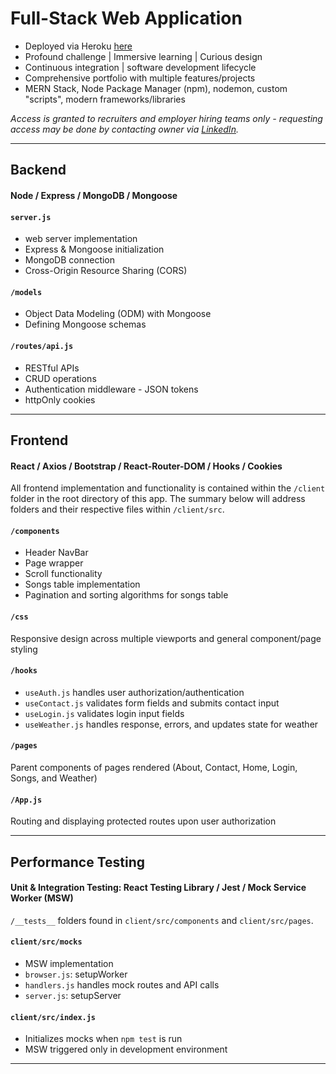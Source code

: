 # Full-Stack Web Application

- Deployed via Heroku [here](https://csarmiento-fullstack-portfolio.herokuapp.com/login)
- Profound challenge | Immersive learning | Curious design
- Continuous integration | software development lifecycle
- Comprehensive portfolio with multiple features/projects
- MERN Stack, Node Package Manager (npm), nodemon, custom "scripts", modern frameworks/libraries

*Access is granted to recruiters and employer hiring teams only - requesting access may be done by contacting owner via [LinkedIn](http://www.linkedin.com/in/christopher-sarmiento-0819b7210).*

___

## Backend

#### Node / Express / MongoDB / Mongoose

#### ```server.js```
- web server implementation
- Express & Mongoose initialization
- MongoDB connection
- Cross-Origin Resource Sharing (CORS)

#### ```/models```
- Object Data Modeling (ODM) with Mongoose
- Defining Mongoose schemas

#### ```/routes/api.js```
- RESTful APIs
- CRUD operations
- Authentication middleware - JSON tokens
- httpOnly cookies

___

## Frontend

#### React / Axios / Bootstrap / React-Router-DOM / Hooks / Cookies

All frontend implementation and functionality is contained within the ```/client``` folder in the root directory of this app. The summary below will address folders and their respective files within ```/client/src```.

#### ```/components```
- Header NavBar
- Page wrapper
- Scroll functionality
- Songs table implementation
- Pagination and sorting algorithms for songs table

#### ```/css```
Responsive design across multiple viewports and general component/page styling

#### ```/hooks```
- ```useAuth.js``` handles user authorization/authentication
- ```useContact.js``` validates form fields and submits contact input
- ```useLogin.js``` validates login input fields
- ```useWeather.js``` handles response, errors, and updates state for weather

#### ```/pages```
Parent components of pages rendered (About, Contact, Home, Login, Songs, and Weather)

#### ```/App.js```
Routing and displaying protected routes upon user authorization

___

## Performance Testing

#### Unit & Integration Testing: React Testing Library / Jest / Mock Service Worker (MSW)

```/__tests__``` folders found in ```client/src/components``` and ```client/src/pages```.

#### ```client/src/mocks```
- MSW implementation
- ```browser.js```: setupWorker
- ```handlers.js``` handles mock routes and API calls
- ```server.js```: setupServer

#### ```client/src/index.js```
- Initializes mocks when ```npm test``` is run
- MSW triggered only in development environment

___

